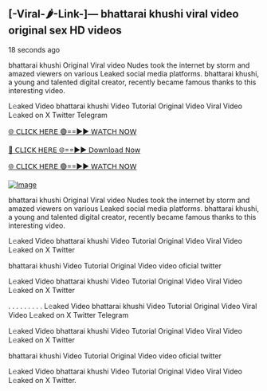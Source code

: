 ## [-Viral-🌶-Link-]— bhattarai khushi viral video original sex HD videos

18 seconds ago

bhattarai khushi Original Viral video Nudes took the internet by storm and amazed viewers on various Leaked social media platforms. bhattarai khushi, a young and talented digital creator, recently became famous thanks to this interesting video.

L𝚎aked Video bhattarai khushi Video Tutorial Original Video Viral Video L𝚎aked on X Twitter Telegram

[🌐 𝖢𝖫𝖨𝖢𝖪 𝖧𝖤𝖱𝖤 🟢==►► 𝖶𝖠𝖳𝖢𝖧 𝖭𝖮𝖶](https://3-tanei-pinik.blogspot.com/2025/02/viral-video.html)

[🔴 𝖢𝖫𝖨𝖢𝖪 𝖧𝖤𝖱𝖤 🌐==►► 𝖣𝗈𝗐𝗇𝗅𝗈𝖺𝖽 𝖭𝗈𝗐](https://3-tanei-pinik.blogspot.com/2025/02/viral-video.html)

[🌐 𝖢𝖫𝖨𝖢𝖪 𝖧𝖤𝖱𝖤 🟢==►► 𝖶𝖠𝖳𝖢𝖧 𝖭𝖮𝖶](https://3-tanei-pinik.blogspot.com/2025/02/viral-video.html)

[![Image](https://github.com/user-attachments/assets/ff3b7bd4-415c-4ca3-a6c8-b1f096193c29)](https://3-tanei-pinik.blogspot.com/2025/02/viral-video.html)

bhattarai khushi Original Viral video Nudes took the internet by storm and amazed viewers on various Leaked social media platforms. bhattarai khushi, a young and talented digital creator, recently became famous thanks to this interesting video.

L𝚎aked Video bhattarai khushi Video Tutorial Original Video Viral Video L𝚎aked on X Twitter

bhattarai khushi Video Tutorial Original Video video oficial twitter

L𝚎aked Video bhattarai khushi Video Tutorial Original Video Viral Video L𝚎aked on X Twitter

. . . . . . . . . L𝚎aked Video bhattarai khushi Video Tutorial Original Video Viral Video L𝚎aked on X Twitter Telegram

L𝚎aked Video bhattarai khushi Video Tutorial Original Video Viral Video L𝚎aked on X Twitter

bhattarai khushi Video Tutorial Original Video video oficial twitter

L𝚎aked Video bhattarai khushi Video Tutorial Original Video Viral Video L𝚎aked on X Twitter.
